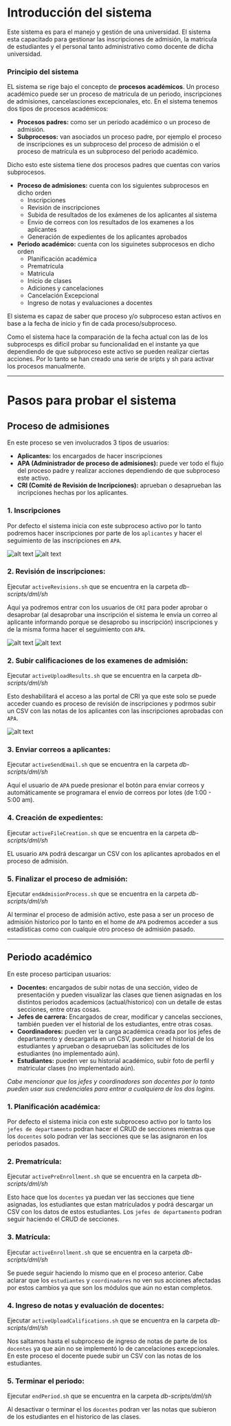 
# Introducción del sistema
Este sistema es para el manejo y gestión de una universidad. El sistema esta capacitado para gestionar las inscripciones de admisión, la matricula de estudiantes y el personal tanto administrativo como docente de dicha universidad.

### **Principio del sistema**
EL sistema se rige bajo el concepto de **procesos académicos**. Un proceso académico puede ser un proceso de matricula de un periodo, inscripciones de admisiones, cancelasciones excepcionales, etc.
En el sistema tenemos dos tipos de procesos académicos:
- **Procesos padres:** como ser un periodo académico o un proceso de admisión.
- **Subprocesos:** van asociados un proceso padre, por ejemplo el proceso de inscripciones es un subproceso del proceso de admisión o el proceso de matrícula es un subproceso del periodo académico.

Dicho esto este sistema tiene dos procesos padres que cuentas con varios subprocesos.
 
- **Proceso de admisiones:** cuenta con los siguientes subprocesos en dicho orden 
  - Inscripciones
  - Revisión de inscripciones
  - Subida de resultados de los exámenes de los aplicantes al sistema
  - Envio de correos con los resultados de los examenes a los aplicantes
  - Generación de expedientes de los aplicantes aprobados
- **Periodo académico:** cuenta con los siguinetes subprocesos en dicho orden
  - Planificación académica
  - Prematrícula
  - Matricula
  - Inicio de clases
  - Adiciones y cancelaciones
  - Cancelación Excepcional
  - Ingreso de notas y evaluaciones a docentes

  
El sistema es capaz de saber que proceso y/o subproceso estan activos en base a la fecha de inicio y fin de cada proceso/subproceso.

Como el sistema hace la comparación de la fecha actual con las de los subprocesps es difícil probar su funcionalidad en el instante ya que dependiendo de que subproceso este activo se pueden realizar ciertas acciones. Por lo tanto se han creado una serie de sripts y sh para activar los procesos manualmente.

---
# Pasos para probar el sistema

## **Proceso de admisiones**
En este proceso se ven involucrados 3 tipos de usuarios:
- **Aplicantes:** los encargados de hacer inscripciones
- **APA (Administrador de proceso de admisiones):** puede ver todo el flujo del proceso padre y realizar acciones dependiendo de que subproceso este activo.
- **CRI (Comité de Revisión de Incripciones):** aprueban o desaprueban las incripciones hechas por los aplicantes.

### 1. **Inscripciones**
Por defecto el sistema inicia con este subproceso activo por lo tanto podremos hacer inscripciones por parte de los `aplicantes` y hacer el seguimiento de las inscripciones en `APA`.

![alt text](/README/img/image.png)
![alt text](/README/img/image-1.png)

### 2. **Revisión de inscripciones:** 
Ejecutar `activeRevisions.sh` que se encuentra en la carpeta *db-scripts/dml/sh*

Aquí ya podremos entrar con los usuarios de `CRI` para poder aprobar o desaprobar (al desaprobar una inscripción el sistema le envía un correo al aplicante informando porque se desaprobo su inscripción) inscripciones y de la misma forma hacer el seguimiento con `APA`.

![alt text](/README/img/image-2.png)
![alt text](/README/img/image-3.png)

### 2. **Subir calificaciones de los examenes de admisión:** 
Ejecutar `activeUploadResults.sh` que se encuentra en la carpeta *db-scripts/dml/sh*

Esto deshabilitará el acceso a las portal de CRI ya que este solo se puede acceder cuando es proceso de revisión de inscripciones y podrmos subir un CSV con las notas de los aplicantes con las inscripciones aprobadas con `APA`.

![alt text](/README/img/image-4.png)


### 3. **Enviar correos a aplicantes:**
Ejecutar `activeSendEmail.sh` que se encuentra en la carpeta *db-scripts/dml/sh*

Aquí el usuario de `APA` puede presionar el botón para enviar correos y automáticamente se programara el envío de correos por lotes (de 1:00 - 5:00 am).

### 4. **Creación de expedientes:**
Ejecutar `activeFileCreation.sh` que se encuentra en la carpeta *db-scripts/dml/sh*

EL usuario `APA` podrá descargar un CSV con los aplicantes aprobados en el proceso de admisión.

### 5. **Finalizar el proceso de admisión:**
Ejecutar `endAdmisionProcess.sh` que se encuentra en la carpeta *db-scripts/dml/sh*

Al terminar el proceso de admisión activo, este pasa a ser un proceso de admisión historico por lo tanto en el home de `APA` podremos acceder a sus estadísticas como con cualquie otro proceso de admisión pasado.

--- 
## **Periodo académico**
En este proceso participan usuarios:

- **Docentes:** encargados de subir notas de una sección, video de presentación y pueden visualizar las clases que tienen asignadas en los distintos periodos academicos (actual/historico) con un detalle de estas secciones, entre otras cosas.
- **Jefes de carrera:** Encargados de crear, modificar y cancelas secciones, también pueden ver el historial de los estudiantes, entre otras cosas.
- **Coordinadores:** pueden ver la carga académica creada por los jefes de departamento y descargarla en un CSV, pueden ver el historial de los estudiantes y aprueban o desaprueban las solicitudes de los estudiantes (no implementado aún).
- **Estudiantes:** pueden ver su historial académico, subir foto de perfil y matricular clases (no implementado aún).

*Cabe mencionar que los jefes y coordinadores son docentes por lo tanto pueden usar sus credenciales para entrar a cualquiera de los dos logins.*

### 1. **Planificación académica:**
Por defecto el sistema inicia con este subproceso activo por lo tanto los `jefes de departamento` podran hacer el CRUD de secciones mientras que los `docentes` solo podran ver las secciones que se las asignaron en los periodos pasados.

### 2. **Prematrícula:**
Ejecutar `activePreEnrollment.sh` que se encuentra en la carpeta *db-scripts/dml/sh*

Esto hace que los `docentes` ya puedan ver las secciones que tiene asignadas, los estudiantes que estan matrículados y podrá descargar un CSV con los datos de estos estudiantes. Los `jefes de departamento` podran seguir haciendo el CRUD de secciones.

### 3. **Matrícula:**
Ejecutar `activeEnrollment.sh` que se encuentra en la carpeta *db-scripts/dml/sh*

Se puede seguir haciendo lo mismo que en el proceso anterior. Cabe aclarar que los `estudiantes` y `coordinadores` no ven sus acciones afectadas por estos cambios ya que son los módulos que aún no estan completos.

### 4. **Ingreso de notas y evaluación de docentes:**
Ejecutar `activeUploadCalifications.sh` que se encuentra en la carpeta *db-scripts/dml/sh*

Nos saltamos hasta el subproceso de ingreso de notas de parte de los `docentes` ya que aún no se implementó lo de cancelaciones excepcionales. En este proceso el docente puede subir un CSV con las notas de los estudiantes. 

### 5. **Terminar el periodo:**
Ejecutar `endPeriod.sh` que se encuentra en la carpeta *db-scripts/dml/sh*

Al desactivar o terminar el los `docentes` podran ver las notas que subieron de los estudiantes en el historico de las clases. 